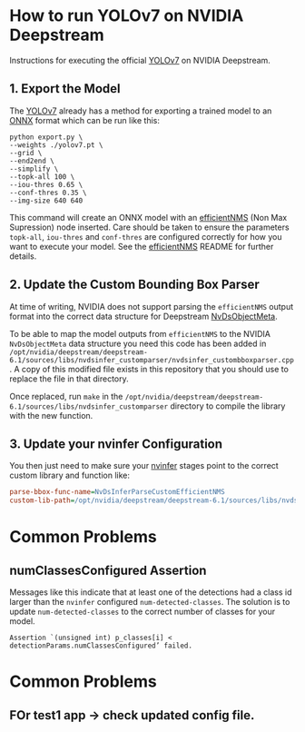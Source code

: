 # How to run YOLOv7 on NVIDIA Deepstream

Instructions for executing the official [YOLOv7](https://github.com/WongKinYiu/yolov7) on NVIDIA Deepstream.

## 1. Export the Model

The [YOLOv7](https://github.com/WongKinYiu/yolov7) already has a method for exporting a trained model to an [ONNX](https://onnx.ai/) format which can be run like this:

```
python export.py \
--weights ./yolov7.pt \
--grid \
--end2end \
--simplify \
--topk-all 100 \
--iou-thres 0.65 \
--conf-thres 0.35 \
--img-size 640 640
```

This command will create an ONNX model with an [efficientNMS](https://github.com/NVIDIA/TensorRT/tree/main/plugin/efficientNMSPlugin) (Non Max Supression) node inserted. Care should be taken to ensure the parameters `topk-all`, `iou-thres` and `conf-thres` are configured correctly for how you want to execute your model. See the [efficientNMS](https://github.com/NVIDIA/TensorRT/tree/main/plugin/efficientNMSPlugin) README for further details.

## 2. Update the Custom Bounding Box Parser

At time of writing, NVIDIA does not support parsing the `efficientNMS` output format into the correct data structure for Deepstream [NvDsObjectMeta](https://docs.nvidia.com/metropolis/deepstream/sdk-api/struct__NvDsObjectMeta.html). 

To be able to map the model outputs from `efficientNMS` to the NVIDIA `NvDsObjectMeta` data structure you need this code has been added in `/opt/nvidia/deepstream/deepstream-6.1/sources/libs/nvdsinfer_customparser/nvdsinfer_custombboxparser.cpp`. A copy of this modified file exists in this repository that you should use to replace the file in that directory.

Once replaced, run `make` in the `/opt/nvidia/deepstream/deepstream-6.1/sources/libs/nvdsinfer_customparser` directory to compile the library with the new function.

## 3. Update your nvinfer Configuration

You then just need to make sure your [nvinfer](https://docs.nvidia.com/metropolis/deepstream/dev-guide/text/DS_plugin_gst-nvinfer.html) stages point to the correct custom library and function like:

```ini
parse-bbox-func-name=NvDsInferParseCustomEfficientNMS
custom-lib-path=/opt/nvidia/deepstream/deepstream-6.1/sources/libs/nvdsinfer_customparser/libnvds_infercustomparser.so
```

# Common Problems

## numClassesConfigured Assertion

Messages like this indicate that at least one of the detections had a class id larger than the `nvinfer` configured `num-detected-classes`. The solution is to update `num-detected-classes` to the correct number of classes for your model.

```
Assertion `(unsigned int) p_classes[i] < detectionParams.numClassesConfigured’ failed.
```

# Common Problems

## FOr test1 app -> check updated config file.
